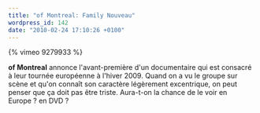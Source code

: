 ```yaml
---
title: "of Montreal: Family Nouveau"
wordpress_id: 142
date: "2010-02-24 17:10:26 +0100"
---
```


{% vimeo 9279933 %}

**of Montreal** annonce l'avant-première d'un documentaire qui est consacré à
leur tournée européenne à l'hiver 2009. Quand on a vu le groupe sur scène et
qu'on connaît son caractère légèrement excentrique, on peut penser que ça doit
pas être triste. Aura-t-on la chance de le voir en Europe ? en DVD ?
